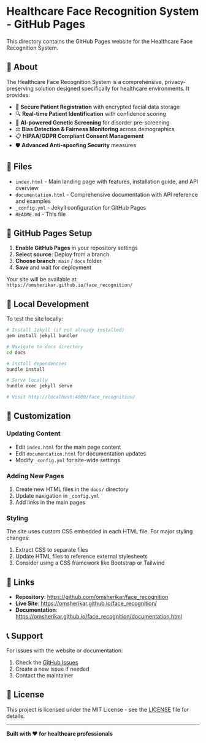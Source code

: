 # Healthcare Face Recognition System - GitHub Pages

This directory contains the GitHub Pages website for the Healthcare Face Recognition System.

## 🏥 About

The Healthcare Face Recognition System is a comprehensive, privacy-preserving solution designed specifically for healthcare environments. It provides:

- 🔐 **Secure Patient Registration** with encrypted facial data storage
- 🔍 **Real-time Patient Identification** with confidence scoring
- 🧬 **AI-powered Genetic Screening** for disorder pre-screening
- ⚖️ **Bias Detection & Fairness Monitoring** across demographics
- 📋 **HIPAA/GDPR Compliant Consent Management**
- 🛡️ **Advanced Anti-spoofing Security** measures

## 📁 Files

- `index.html` - Main landing page with features, installation guide, and API overview
- `documentation.html` - Comprehensive documentation with API reference and examples
- `_config.yml` - Jekyll configuration for GitHub Pages
- `README.md` - This file

## 🚀 GitHub Pages Setup

1. **Enable GitHub Pages** in your repository settings
2. **Select source**: Deploy from a branch
3. **Choose branch**: `main` / `docs` folder
4. **Save** and wait for deployment

Your site will be available at: `https://omsherikar.github.io/face_recognition/`

## 🔧 Local Development

To test the site locally:

```bash
# Install Jekyll (if not already installed)
gem install jekyll bundler

# Navigate to docs directory
cd docs

# Install dependencies
bundle install

# Serve locally
bundle exec jekyll serve

# Visit http://localhost:4000/face_recognition/
```

## 📝 Customization

### Updating Content

- Edit `index.html` for the main page content
- Edit `documentation.html` for documentation updates
- Modify `_config.yml` for site-wide settings

### Adding New Pages

1. Create new HTML files in the `docs/` directory
2. Update navigation in `_config.yml`
3. Add links in the main pages

### Styling

The site uses custom CSS embedded in each HTML file. For major styling changes:

1. Extract CSS to separate files
2. Update HTML files to reference external stylesheets
3. Consider using a CSS framework like Bootstrap or Tailwind

## 🔗 Links

- **Repository**: https://github.com/omsherikar/face_recognition
- **Live Site**: https://omsherikar.github.io/face_recognition/
- **Documentation**: https://omsherikar.github.io/face_recognition/documentation.html

## 📞 Support

For issues with the website or documentation:

1. Check the [GitHub Issues](https://github.com/omsherikar/face_recognition/issues)
2. Create a new issue if needed
3. Contact the maintainer

## 📄 License

This project is licensed under the MIT License - see the [LICENSE](https://github.com/omsherikar/face_recognition/blob/main/LICENSE) file for details.

---

**Built with ❤️ for healthcare professionals**
